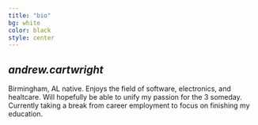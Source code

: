 ```yaml
---
title: "bio"
bg: white
color: black
style: center
---
```


## *andrew.cartwright*

<span class="fa-stack subtlecircle" style="font-size:100px; background:rgba(255,166,0,0.1)">
  <i class="fa fa-circle fa-stack-2x text-white"></i>
  <i class="fa fa-user fa-stack-1x text-orange"></i>
</span>

Birmingham, AL native. Enjoys the field of software, electronics, and healtcare. Will hopefully be able to unify my passion for the 3 someday. Currently taking a break from career employment to focus on finishing my education.

